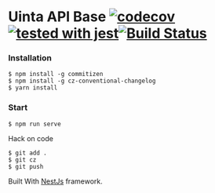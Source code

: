 # Uinta API Base [![codecov](https://codecov.io/gh/UintaGroup/api/branch/master/graph/badge.svg)](https://codecov.io/gh/UintaGroup/api)[![tested with jest](https://img.shields.io/badge/tested_with-jest-99424f.svg)](https://github.com/facebook/jest)[![Build Status](https://travis-ci.org/UintaGroup/api.svg?branch=master)](https://travis-ci.org/UintaGroup/api)

### Installation

```
$ npm install -g commitizen
$ npm install -g cz-conventional-changelog
$ yarn install
```

### Start

```
$ npm run serve
```

Hack on code

```
$ git add .
$ git cz
$ git push
```
Built With [NestJs](https://github.com/kamilmysliwiec/nest) framework.
